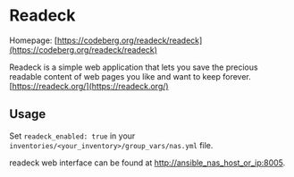 # Readeck

Homepage: [https://codeberg.org/readeck/readeck](https://codeberg.org/readeck/readeck)

Readeck is a simple web application that lets you save the precious readable content of web pages you like and want to keep forever. [https://readeck.org/](https://readeck.org/)

## Usage

Set `readeck_enabled: true` in your `inventories/<your_inventory>/group_vars/nas.yml` file.

readeck web interface can be found at [http://ansible_nas_host_or_ip:8005](http://ansible_nas_host_or_ip:8005).
